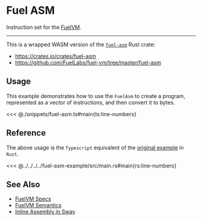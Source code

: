 # Fuel ASM

Instruction set for the [FuelVM](https://github.com/FuelLabs/fuel-specs).

---

This is a wrapped WASM version of the [`fuel-asm`](https://crates.io/crates/fuel-asm) Rust crate:

- https://crates.io/crates/fuel-asm
- https://github.com/FuelLabs/fuel-vm/tree/master/fuel-asm

## Usage

This example demonstrates how to use the `FuelAsm` to create a program, represented as a vector of instructions, and then convert it to bytes.

<<< @./snippets/fuel-asm.ts#main{ts:line-numbers}

## Reference

The above usage is the `Typescript` equivalent of the [original example](https://crates.io/crates/fuel-asm) in `Rust`.

<<< @../../../../fuel-asm-example/src/main.rs#main{rs:line-numbers}

## See Also

- [FuelVM Specs](https://docs.fuel.network/docs/specs/fuel-vm/instruction-set/)
- [FuelVM Semantics](https://docs.fuel.network/docs/specs/fuel-vm/#semantics)
- [Inline Assembly in Sway](https://docs.fuel.network/docs/sway/advanced/assembly)
